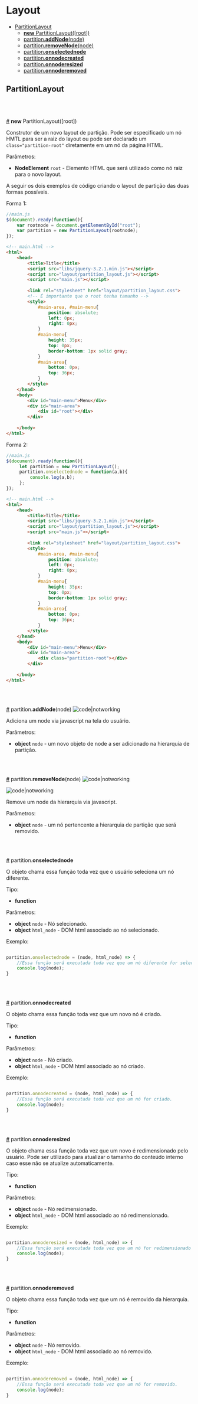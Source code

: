 # Layout

- [PartitionLayout](#partitionlayout)
  - [**new** PartitionLayout([root])](#PartitionLayout)
  - [partition.**addNode**(node)](#partition.addNode)
  - [partition.**removeNode**(node)](#partition.removeNode)
  - [partition.**onselectednode**](#partition.onselectednode)
  - [partition.**onnodecreated**](#partition.onnodecreated)
  - [partition.**onnoderesized**](#partition.onnoderesized)
  - [partition.**onnoderemoved**](#partition.onnoderemoved)


## PartitionLayout

<br/>
<br/>

<a href="#PartitionLayout" name="PartitionLayout">#</a> **new** PartitionLayout([root])

Construtor de um novo layout de partição. Pode ser especificado um nó HMTL para ser a raiz do layout ou pode ser declarado um `class="partition-root"` diretamente em um nó da página HTML. 

Parâmetros:
- **NodeElement** `root` - Elemento HTML que será utilizado como nó raiz para o novo layout.

A seguir os dois exemplos de código criando o layout de partição das duas formas possíveis.

Forma 1:
```javascript
//main.js
$(document).ready(function(){
    var rootnode = document.getElementById("root");
    var partition = new PartitionLayout(rootnode);
});


```


```html
<!-- main.html -->
<html>
    <head>
        <title>Title</title>
        <script src="libs/jquery-3.2.1.min.js"></script>
        <script src="layout/partition_layout.js"></script>
        <script src="main.js"></script>
        
        <link rel="stylesheet" href="layout/partition_layout.css">
        <!-- É importante que o root tenha tamanho -->
        <style>
            #main-area, #main-menu{
                position: absolute;
                left: 0px;
                right: 0px;
            }
            #main-menu{
                height: 35px;
                top: 0px;
                border-bottom: 1px solid gray;
            }
            #main-area{
                bottom: 0px;
                top: 36px;
            }
        </style>
    </head>
    <body>
        <div id="main-menu">Menu</div>
        <div id="main-area">
            <div id="root"></div>
        </div>
        
    </body>
</html>

```



Forma 2:
```javascript
//main.js
$(document).ready(function(){
     let partition = new PartitionLayout();
     partition.onselectednode = function(a,b){
         console.log(a,b);
     };
});

```


```html
<!-- main.html -->
<html>
    <head>
        <title>Title</title>
        <script src="libs/jquery-3.2.1.min.js"></script>
        <script src="layout/partition_layout.js"></script>
        <script src="main.js"></script>
        
        <link rel="stylesheet" href="layout/partition_layout.css">
        <style>
            #main-area, #main-menu{
                position: absolute;
                left: 0px;
                right: 0px;
            }
            #main-menu{
                height: 35px;
                top: 0px;
                border-bottom: 1px solid gray;
            }
            #main-area{
                bottom: 0px;
                top: 36px;
            }
        </style>
    </head>
    <body>
        <div id="main-menu">Menu</div>
        <div id="main-area">
            <div class="partition-root"></div>
        </div>
        
    </body>
</html>

```



<br>
<br>

<a href="#partition.addNode" name="partition.addNode">#</a> partition.__addNode__(node) ![code|notworking](https://img.shields.io/badge/code-notworking-red.svg)



Adiciona um node via javascript na tela do usuário.

Parâmetros:
- **object** `node` - um novo objeto de node a ser adicionado na hierarquia de partição.


<br>
<br>

<a href="#partition.removeNode" name="partition.removeNode">#</a> partition.__removeNode__(node) ![code|notworking](https://img.shields.io/badge/code-notworking-red.svg)

![code|notworking](https://img.shields.io/badge/code-notworking-red.svg)

Remove um node da hierarquia via javascript.

Parâmetros:
- **object** `node` - um nó pertencente a hierarquia de partição que será removido.



<br>
<br>

<a href="#partition.onselectednode" name="partition.onselectednode">#</a> partition.__onselectednode__

O objeto chama essa função toda vez que o usuário seleciona um nó diferente.

Tipo:
- **function**

Parâmetros:
- **object** `node` - Nó selecionado.
- **object** `html_node` - DOM html associado ao nó selecionado.

Exemplo:
```javascript

partition.onselectednode = (node, html_node) => {
    //Essa função será executada toda vez que um nó diferente for selecionado pelo usuário.
    console.log(node);
}
```


<br>
<br>

<a href="#partition.onnodecreated" name="partition.onnodecreated">#</a> partition.__onnodecreated__

O objeto chama essa função toda vez que um novo nó é criado.

Tipo:
- **function**

Parâmetros:
- **object** `node` - Nó criado.
- **object** `html_node` - DOM html associado ao nó criado.

Exemplo:
```javascript

partition.onnodecreated = (node, html_node) => {
    //Essa função será executada toda vez que um nó for criado.
    console.log(node);
}
```

  
  
  
<br>
<br>

<a href="#partition.onnoderesized" name="partition.onnoderesized">#</a> partition.__onnoderesized__

O objeto chama essa função toda vez que um novo é redimensionado pelo usuário. Pode ser utilizado para atualizar o tamanho do conteúdo interno caso esse não se atualize automaticamente.

Tipo:
- **function**

Parâmetros:
- **object** `node` - Nó redimensionado.
- **object** `html_node` - DOM html associado ao nó redimensionado.

Exemplo:
```javascript

partition.onnoderesized = (node, html_node) => {
    //Essa função será executada toda vez que um nó for redimensionado pelo usuário.
    console.log(node);
}
```
  
  
  
<br>
<br>

<a href="#partition.onnoderemoved" name="partition.onnoderemoved">#</a> partition.__onnoderemoved__

O objeto chama essa função toda vez que um nó é removido da hierarquia.

Tipo:
- **function**

Parâmetros:
- **object** `node` - Nó removido.
- **object** `html_node` - DOM html associado ao nó removido.

Exemplo:
```javascript

partition.onnoderemoved = (node, html_node) => {
    //Essa função será executada toda vez que um nó for removido.
    console.log(node);
}
```

